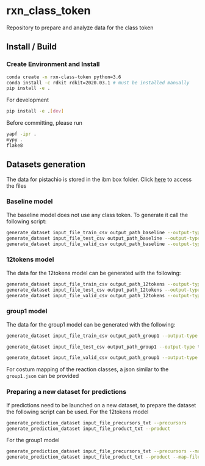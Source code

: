 # rxn_class_token

Repository to prepare and analyze data for the class token 

## Install / Build
### Create Environment and Install
```bash
conda create -n rxn-class-token python=3.6
conda install -c rdkit rdkit=2020.03.1 # must be installed manually
pip install -e .
```
For development
```bash
pip install -e .[dev]
```
Before committing, please run
```bash
yapf -ipr .
mypy .
flake8
```
## Datasets generation
The data for pistachio is stored in the ibm box folder. 
Click [here](https://ibm.box.com/s/228otc58sl19evweosamxgyjf66cv025) to access the files
### Baseline model
The baseline model does not use any class token. To generate it call the following script:
```bash
generate_dataset input_file_train_csv output_path_baseline --output-type train --no-class-token
generate_dataset input_file_test_csv output_path_baseline --output-type test --no-class-token
generate_dataset input_file_valid_csv output_path_baseline --output-type valid --no-class-token
```
### 12tokens model
The data for the 12tokens model can be generated with the following:
```bash
generate_dataset input_file_train_csv output_path_12tokens --output-type train
generate_dataset input_file_test_csv output_path_12tokens --output-type test
generate_dataset input_file_valid_csv output_path_12tokens --output-type valid
```
### group1 model
The data for the group1 model can be generated with the following:
```bash
generate_dataset input_file_train_csv output_path_group1 --output-type train --map-file path_to_this_repo/maps/group1.json

generate_dataset input_file_test_csv output_path_group1 --output-type test --map-file path_to_this_repo/maps/group1.json

generate_dataset input_file_valid_csv output_path_group1 --output-type valid --map-file path_to_this_repo/maps/group1.json

```
For costum mapping of the reaction classes, a json similar to the `group1.json` can be provided

### Preparing a new dataset for predictions
If predictions need to be launched on a new dataset, to prepare the dataset the following script can be used.
For the 12tokens model
```bash
generate_prediction_dataset input_file_precursors_txt --precursors
generate_prediction_dataset input_file_product_txt --product
```
For the group1 model
```bash
generate_prediction_dataset input_file_precursors_txt --precursors --map-file path_to_this_repo/maps/group1.json
generate_prediction_dataset input_file_product_txt --product --map-file path_to_this_repo/maps/group1.json
```